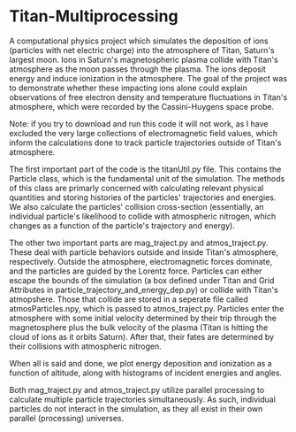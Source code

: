 # Titan-Multiprocessing

A computational physics project which simulates the deposition of ions (particles with net electric charge) into the atmosphere of Titan, Saturn's largest moon. Ions in Saturn's magnetospheric plasma collide with Titan's atmosphere as the moon passes through the plasma. The ions deposit energy and induce ionization in the atmosphere. The goal of the project was to demonstrate whether these impacting ions alone could explain observations of free electron density and temperature fluctuations in Titan's atmosphere, which were recorded by the Cassini-Huygens space probe.

Note: if you try to download and run this code it will not work, as I have excluded the very large collections of electromagnetic field values, which inform the calculations done to track particle trajectories outside of Titan's atmosphere.

The first important part of the code is the titanUtil.py file. This contains the Particle class, which is the fundamental unit of the simulation. The methods of this class are primarly concerned with calculating relevant physical quantities and storing histories of the particles' trajectories and energies. We also calculate the particles' collision cross-section (essentially, an individual particle's likelihood to collide with atmospheric nitrogen, which changes as a function of the particle's trajectory and energy).

The other two important parts are mag_traject.py and atmos_traject.py. These deal with particle behaviors outside and inside Titan's atmosphere, respectively. Outside the atmosphere, electromagnetic forces dominate, and the particles are guided by the Lorentz force. Particles can either escape the bounds of the simulation (a box defined under Titan and Grid Attributes in particle_trajectory_and_energy_dep.py) or collide with Titan's atmopshere. Those that collide are stored in a seperate file called atmosParticles.npy, which is passed to atmos_traject.py. Particles enter the atmosphere with some initial velocity determined by their trip through the magnetosphere plus the bulk velocity of the plasma (Titan is hitting the cloud of ions as it orbits Saturn). After that, their fates are determined by their collisions with atmospheric nitrogen.

When all is said and done, we plot energy deposition and ionization as a function of altitude, along with histograms of incident energies and angles.

Both mag_traject.py and atmos_traject.py utilize parallel processing to calculate multiple particle trajectories simultaneously. As such, individual particles do not interact in the simulation, as they all exist in their own parallel (processing) universes.
